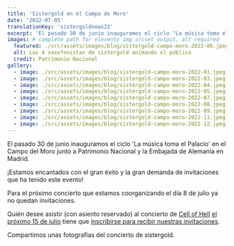 ```yaml
---
title: 'Sistergold en el Campo de Moro'
date: '2022-07-05'
translationKey: 'sistergoldnews22'
excerpt: 'El pasado 30 de junio inauguramos el ciclo "La música toma el Palacio" en el Campo del Moro junto a Patrimonio Nacional y la Embajada de Alemania en Madrid.'
images: # complete path for eleventy img srcset output, alt required
  featured: ./src/assets/images/blog/sistergold-campo-moro-2022-06.jpeg
  alt: Las 4 saxofonistas de sistergold animando el público
  credit: Patrimonio Nacional
gallery:
  - image: ./src/assets/images/blog/sistergold-campo-moro-2022-01.jpeg
  - image: ./src/assets/images/blog/sistergold-campo-moro-2022-03.jpeg
  - image: ./src/assets/images/blog/sistergold-campo-moro-2022-04.jpeg
  - image: ./src/assets/images/blog/sistergold-campo-moro-2022-05.jpeg
  - image: ./src/assets/images/blog/sistergold-campo-moro-2022-07.jpeg
  - image: ./src/assets/images/blog/sistergold-campo-moro-2022-08.jpeg
  - image: ./src/assets/images/blog/sistergold-campo-moro-2022-09.jpeg
  - image: ./src/assets/images/blog/sistergold-campo-moro-2022-11.jpeg
  - image: ./src/assets/images/blog/sistergold-campo-moro-2022-12.jpeg
---
```


El pasado 30 de junio inauguramos el ciclo 'La música toma el Palacio' en el Campo del Moro junto a Patrimonio Nacional y la Embajada de Alemania en Madrid.

¡Estamos encantados con el gran éxito y la gran demanda de invitaciones que ha tenido este evento!

Para el próximo concierto que estamos coorganizando el día 8 de julio ya no quedan invitaciones.

Quién desee asistir (con asiento reservado) al concierto de [Cell of Hell](https://www.fundaciongoethe.org/es/artistas/cell-of-hell/) [el próximo 15 de julio](https://www.fundaciongoethe.org/es/eventos/cell-of-hell-campo-del-moro/) tiene que [inscribirse para recibir nuestras invitaciones](https://www.fundaciongoethe.org/es/invitaciones/).

Compartimos unas fotografías del concierto de sistergold.
